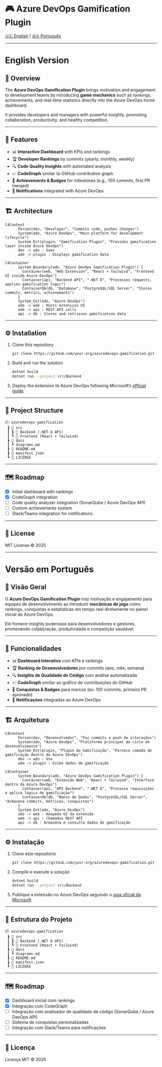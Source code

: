 # 🎮 Azure DevOps Gamification Plugin

[🇺🇸 English](#english-version) | [🇧🇷 Português](#versão-em-português)

---

# English Version

## 📌 Overview
The **Azure DevOps Gamification Plugin** brings motivation and engagement to development teams by introducing **game mechanics** such as rankings, achievements, and real-time statistics directly into the Azure DevOps home dashboard.

It provides developers and managers with powerful insights, promoting collaboration, productivity, and healthy competition.

---

## 🚀 Features
- 📊 **Interactive Dashboard** with KPIs and rankings
- 🏆 **Developer Rankings** by commits (yearly, monthly, weekly)
- 🔍 **Code Quality Insights** with automated analysis
- 📈 **CodeGraph** similar to GitHub contribution graph
- 🎯 **Achievements & Badges** for milestones (e.g., 100 commits, first PR merged)
- 🔔 **Notifications** integrated with Azure DevOps

---

## 🏗️ Architecture

```mermaid
C4Context
      Person(dev, "Developer", "Commits code, pushes changes")
      System(ado, "Azure DevOps", "Main platform for development lifecycle")
      System_Ext(plugin, "Gamification Plugin", "Provides gamification layer inside Azure DevOps")
      dev -> ado : Uses
      ado -> plugin : Displays gamification data
```

```mermaid
C4Container
      System_Boundary(ado, "Azure DevOps Gamification Plugin") {
        Container(web, "Web Extension", "React + Tailwind", "Frontend UI inside Azure DevOps")
        Container(api, "Backend API", ".NET 8", "Processes requests, applies gamification logic")
        ContainerDb(db, "Database", "PostgreSQL/SQL Server", "Stores commits, metrics, achievements")
      }
      System_Ext(ado, "Azure DevOps")
      ado -> web : Hosts extension UI
      web -> api : REST API calls
      api -> db : Stores and retrieves gamification data
```

---

## ⚙️ Installation
1. Clone this repository  
   ```bash
   git clone https://github.com/your-org/azuredevops-gamification.git
   ```
2. Build and run the solution  
   ```bash
   dotnet build
   dotnet run --project src/Backend
   ```
3. Deploy the extension to Azure DevOps following Microsoft’s [official guide](https://learn.microsoft.com/en-us/azure/devops/extend/publish/overview).

---

## 📂 Project Structure
```
📦 azuredevops-gamification
 ┣ 📂 src
 ┃ ┣ 📂 Backend (.NET 8 API)
 ┃ ┗ 📂 Frontend (React + Tailwind)
 ┣ 📂 docs
 ┃ ┗ diagrams.md
 ┣ 📜 README.md
 ┣ 📜 manifest.json
 ┗ 📜 LICENSE
```

---

## 🗺️ Roadmap
- [x] Initial dashboard with rankings
- [x] CodeGraph integration
- [ ] Code quality analyzer integration (SonarQube / Azure DevOps API)
- [ ] Custom achievements system
- [ ] Slack/Teams integration for notifications

---

## 📜 License
MIT License © 2025

---

# Versão em Português

## 📌 Visão Geral
O **Azure DevOps Gamification Plugin** traz motivação e engajamento para equipes de desenvolvimento ao introduzir **mecânicas de jogo** como rankings, conquistas e estatísticas em tempo real diretamente no painel inicial do Azure DevOps.

Ele fornece insights poderosos para desenvolvedores e gestores, promovendo colaboração, produtividade e competição saudável.

---

## 🚀 Funcionalidades
- 📊 **Dashboard Interativo** com KPIs e rankings
- 🏆 **Ranking de Desenvolvedores** por commits (ano, mês, semana)
- 🔍 **Insights de Qualidade de Código** com análise automatizada
- 📈 **CodeGraph** similar ao gráfico de contribuições do GitHub
- 🎯 **Conquistas & Badges** para marcos (ex: 100 commits, primeiro PR aprovado)
- 🔔 **Notificações** integradas ao Azure DevOps

---

## 🏗️ Arquitetura

```mermaid
C4Context
      Person(dev, "Desenvolvedor", "Faz commits e push de alterações")
      System(ado, "Azure DevOps", "Plataforma principal do ciclo de desenvolvimento")
      System_Ext(plugin, "Plugin de Gamificação", "Fornece camada de gamificação dentro do Azure DevOps")
      dev -> ado : Usa
      ado -> plugin : Exibe dados de gamificação
```

```mermaid
C4Container
      System_Boundary(ado, "Azure DevOps Gamification Plugin") {
        Container(web, "Extensão Web", "React + Tailwind", "Interface dentro do Azure DevOps")
        Container(api, "API Backend", ".NET 8", "Processa requisições e aplica lógica de gamificação")
        ContainerDb(db, "Banco de Dados", "PostgreSQL/SQL Server", "Armazena commits, métricas, conquistas")
      }
      System_Ext(ado, "Azure DevOps")
      ado -> web : Hospeda UI da extensão
      web -> api : Chamadas REST API
      api -> db : Armazena e consulta dados de gamificação
```

---

## ⚙️ Instalação
1. Clone este repositório  
   ```bash
   git clone https://github.com/your-org/azuredevops-gamification.git
   ```
2. Compile e execute a solução  
   ```bash
   dotnet build
   dotnet run --project src/Backend
   ```
3. Publique a extensão no Azure DevOps seguindo o [guia oficial da Microsoft](https://learn.microsoft.com/pt-br/azure/devops/extend/publish/overview).

---

## 📂 Estrutura do Projeto
```
📦 azuredevops-gamification
 ┣ 📂 src
 ┃ ┣ 📂 Backend (.NET 8 API)
 ┃ ┗ 📂 Frontend (React + Tailwind)
 ┣ 📂 docs
 ┃ ┗ diagrams.md
 ┣ 📜 README.md
 ┣ 📜 manifest.json
 ┗ 📜 LICENSE
```

---

## 🗺️ Roadmap
- [x] Dashboard inicial com rankings
- [x] Integração com CodeGraph
- [ ] Integração com analisador de qualidade de código (SonarQube / Azure DevOps API)
- [ ] Sistema de conquistas personalizadas
- [ ] Integração com Slack/Teams para notificações

---

## 📜 Licença
Licença MIT © 2025
